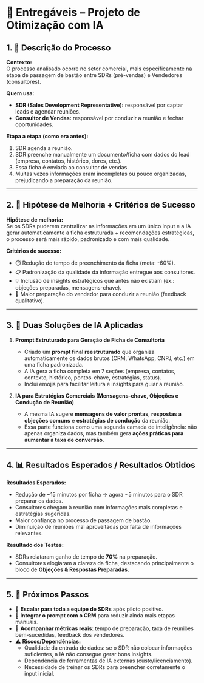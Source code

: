 # 📑 Entregáveis – Projeto de Otimização com IA  

## 1. 📌 Descrição do Processo
**Contexto:**  
O processo analisado ocorre no setor comercial, mais especificamente na etapa de passagem de bastão entre SDRs (pré-vendas) e Vendedores (consultores).  

**Quem usa:**  
- **SDR (Sales Development Representative):** responsável por captar leads e agendar reuniões.  
- **Consultor de Vendas:** responsável por conduzir a reunião e fechar oportunidades.  

**Etapa a etapa (como era antes):**  
1. SDR agenda a reunião.  
2. SDR preenche manualmente um documento/ficha com dados do lead (empresa, contatos, histórico, dores, etc.).  
3. Essa ficha é enviada ao consultor de vendas.  
4. Muitas vezes informações eram incompletas ou pouco organizadas, prejudicando a preparação da reunião.  

---

## 2. 🎯 Hipótese de Melhoria + Critérios de Sucesso
**Hipótese de melhoria:**  
Se os SDRs puderem centralizar as informações em um único input e a IA gerar automaticamente a ficha estruturada + recomendações estratégicas, o processo será mais rápido, padronizado e com mais qualidade.  

**Critérios de sucesso:**  
- ⏱️ Redução do tempo de preenchimento da ficha (meta: -60%).  
- 📋 Padronização da qualidade da informação entregue aos consultores.  
- 💡 Inclusão de insights estratégicos que antes não existiam (ex.: objeções preparadas, mensagens-chave).  
- 🤝 Maior preparação do vendedor para conduzir a reunião (feedback qualitativo).  

---

## 3. 🤖 Duas Soluções de IA Aplicadas
1. **Prompt Estruturado para Geração de Ficha de Consultoria**  
   - Criado um **prompt final reestruturado** que organiza automaticamente os dados brutos (CRM, WhatsApp, CNPJ, etc.) em uma ficha padronizada.  
   - A IA gera a ficha completa em 7 seções (empresa, contatos, contexto, histórico, pontos-chave, estratégias, status).  
   - Inclui emojis para facilitar leitura e insights para guiar a reunião.  

2. **IA para Estratégias Comerciais (Mensagens-chave, Objeções e Condução de Reunião)**  
   - A mesma IA sugere **mensagens de valor prontas**, **respostas a objeções comuns** e **estratégias de condução** da reunião.  
   - Essa parte funciona como uma segunda camada de inteligência: não apenas organiza dados, mas também gera **ações práticas para aumentar a taxa de conversão**.  

---

## 4. 📊 Resultados Esperados / Resultados Obtidos
**Resultados Esperados:**  
- Redução de ~15 minutos por ficha → agora ~5 minutos para o SDR preparar os dados.  
- Consultores chegam à reunião com informações mais completas e estratégias sugeridas.  
- Maior confiança no processo de passagem de bastão.  
- Diminuição de reuniões mal aproveitadas por falta de informações relevantes.  

**Resultado dos Testes:**  
- SDRs relataram ganho de tempo de **70%** na preparação.  
- Consultores elogiaram a clareza da ficha, destacando principalmente o bloco de **Objeções & Respostas Preparadas**.  

---

## 5. 🚀 Próximos Passos
- 📌 **Escalar para toda a equipe de SDRs** após piloto positivo.  
- 🔗 **Integrar o prompt com o CRM** para reduzir ainda mais etapas manuais.  
- 🧪 **Acompanhar métricas reais**: tempo de preparação, taxa de reuniões bem-sucedidas, feedback dos vendedores.  
- ⚠️ **Riscos/Dependências:**  
  - Qualidade da entrada de dados: se o SDR não colocar informações suficientes, a IA não consegue gerar bons insights.  
  - Dependência de ferramentas de IA externas (custo/licenciamento).  
  - Necessidade de treinar os SDRs para preencher corretamente o input inicial.  
